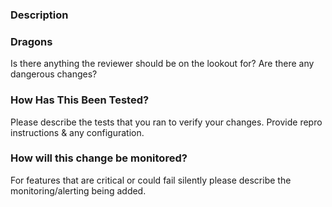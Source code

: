 ### Description

### Dragons

Is there anything the reviewer should be on the lookout for? Are there any dangerous changes?

### How Has This Been Tested?

Please describe the tests that you ran to verify your changes. Provide repro instructions & any configuration.

### How will this change be monitored?

For features that are critical or could fail silently please describe the monitoring/alerting being added.
